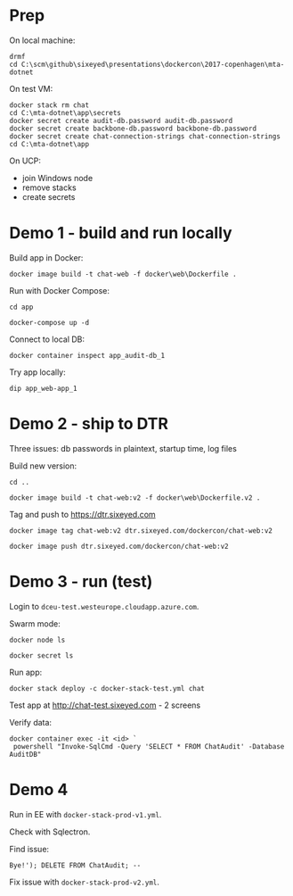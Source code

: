 # Prep

On local machine:

```
drmf
cd C:\scm\github\sixeyed\presentations\dockercon\2017-copenhagen\mta-dotnet
```

On test VM:

```
docker stack rm chat
cd C:\mta-dotnet\app\secrets
docker secret create audit-db.password audit-db.password
docker secret create backbone-db.password backbone-db.password
docker secret create chat-connection-strings chat-connection-strings
cd C:\mta-dotnet\app
```

On UCP:

- join Windows node
- remove stacks
- create secrets


# Demo 1 - build and run locally

Build app in Docker:

```
docker image build -t chat-web -f docker\web\Dockerfile .
```

Run with Docker Compose:

```
cd app

docker-compose up -d
```

Connect to local DB:

```
docker container inspect app_audit-db_1
```

Try app locally:

```
dip app_web-app_1
```

# Demo 2 - ship to DTR

Three issues: db passwords in plaintext, startup time, log files

Build new version:

```
cd ..

docker image build -t chat-web:v2 -f docker\web\Dockerfile.v2 .
```

Tag and push to https://dtr.sixeyed.com

```
docker image tag chat-web:v2 dtr.sixeyed.com/dockercon/chat-web:v2

docker image push dtr.sixeyed.com/dockercon/chat-web:v2
```

# Demo 3 - run (test)

Login to `dceu-test.westeurope.cloudapp.azure.com`.

Swarm mode:

```
docker node ls

docker secret ls
```

Run app:

```
docker stack deploy -c docker-stack-test.yml chat
```

Test app at http://chat-test.sixeyed.com - 2 screens

Verify data:

```
docker container exec -it <id> `
 powershell "Invoke-SqlCmd -Query 'SELECT * FROM ChatAudit' -Database AuditDB"
```

# Demo 4

Run in EE with `docker-stack-prod-v1.yml`.

Check with Sqlectron.

Find issue:

```
Bye!'); DELETE FROM ChatAudit; --
```

Fix issue with `docker-stack-prod-v2.yml`.